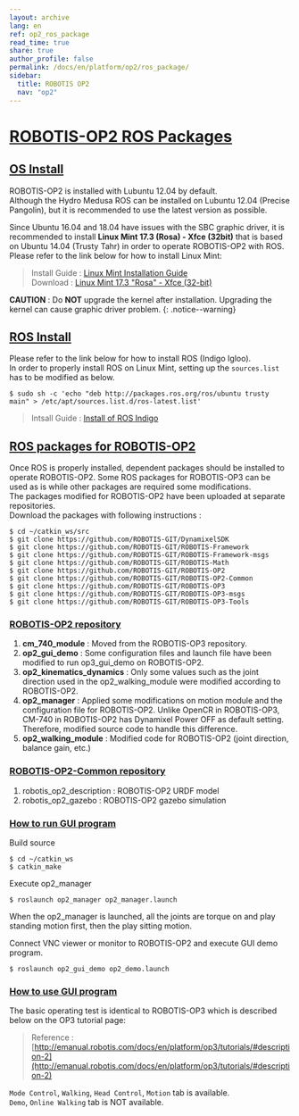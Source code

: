 ```yaml
---
layout: archive
lang: en
ref: op2_ros_package
read_time: true
share: true
author_profile: false
permalink: /docs/en/platform/op2/ros_package/
sidebar:
  title: ROBOTIS OP2
  nav: "op2"
---
```


<div style="counter-reset: h1 5"></div>

# [ROBOTIS-OP2 ROS Packages](#robotis-op2-ros-packages)

## [OS Install](#os-install)

ROBOTIS-OP2 is installed with Lubuntu 12.04 by default.  
Although the Hydro Medusa ROS can be installed on Lubuntu 12.04 (Precise Pangolin), but it is recommended to use the latest version as possible.  

Since Ubuntu 16.04 and 18.04 have issues with the SBC graphic driver, it is recommended to install **Linux Mint 17.3 (Rosa) - Xfce (32bit)** that is based on Ubuntu 14.04 (Trusty Tahr) in order to operate ROBOTIS-OP2 with ROS.  
Please refer to the link below for how to install Linux Mint:  
> Install Guide : [Linux Mint Installation Guide]  
> Download : [Linux Mint 17.3 "Rosa" - Xfce (32-bit)]  

**CAUTION** : Do **NOT** upgrade the kernel after installation. Upgrading the kernel can cause graphic driver problem.
{: .notice--warning}


## [ROS Install](#ros-install)

Please refer to the link below for how to install ROS (Indigo Igloo).  
In order to properly install ROS on Linux Mint, setting up the `sources.list` has to be modified as below.

```
$ sudo sh -c 'echo "deb http://packages.ros.org/ros/ubuntu trusty main" > /etc/apt/sources.list.d/ros-latest.list'
```

> Intsall Guide : [Install of ROS Indigo]  


## [ROS packages for ROBOTIS-OP2](#ros-packages-for-robotis-op2)

Once ROS is properly installed, dependent packages should be installed to operate ROBOTIS-OP2.
Some ROS packages for ROBOTIS-OP3 can be used as is while other packages are required some modifications.  
The packages modified for ROBOTIS-OP2 have been uploaded at separate repositories.  
Download the packages with following instructions :

```
$ cd ~/catkin_ws/src
$ git clone https://github.com/ROBOTIS-GIT/DynamixelSDK
$ git clone https://github.com/ROBOTIS-GIT/ROBOTIS-Framework
$ git clone https://github.com/ROBOTIS-GIT/ROBOTIS-Framework-msgs
$ git clone https://github.com/ROBOTIS-GIT/ROBOTIS-Math
$ git clone https://github.com/ROBOTIS-GIT/ROBOTIS-OP2
$ git clone https://github.com/ROBOTIS-GIT/ROBOTIS-OP2-Common
$ git clone https://github.com/ROBOTIS-GIT/ROBOTIS-OP3
$ git clone https://github.com/ROBOTIS-GIT/ROBOTIS-OP3-msgs
$ git clone https://github.com/ROBOTIS-GIT/ROBOTIS-OP3-Tools
```


### [ROBOTIS-OP2 repository](#robotis-op2-repository)

1. **cm_740_module** : Moved from the ROBOTIS-OP3 repository.
2. **op2_gui_demo** : Some configuration files and launch file have been modified to run op3_gui_demo on ROBOTIS-OP2.
3. **op2_kinematics_dynamics** : Only some values such as the joint direction used in the op2_walking_module were modified according to ROBOTIS-OP2.
4. **op2_manager** : Applied some modifications on motion module and the configuration file for ROBOTIS-OP2. Unlike OpenCR in ROBOTIS-OP3, CM-740 in ROBOTIS-OP2 has Dynamixel Power OFF as default setting. Therefore, modified source code to handle this difference.
5. **op2_walking_module** : Modified code for ROBOTIS-OP2 (joint direction, balance gain, etc.)

### [ROBOTIS-OP2-Common repository](#robotis-op2-common-repository)

1. robotis_op2_description : ROBOTIS-OP2 URDF model
2. robotis_op2_gazebo : ROBOTIS-OP2 gazebo simulation

### [How to run GUI program](#how-to-run-gui-program)

Build source

```
$ cd ~/catkin_ws
$ catkin_make
```

Execute op2_manager

```
$ roslaunch op2_manager op2_manager.launch
```

When the op2_manager is launched, all the joints are torque on and play standing motion first, then the play sitting motion.  

Connect VNC viewer or monitor to ROBOTIS-OP2 and execute GUI demo program.

```
$ roslaunch op2_gui_demo op2_demo.launch
```

### [How to use GUI program](#how-to-use-gui-program)

The basic operating test is identical to ROBOTIS-OP3 which is described below on the OP3 tutorial page:  
> Reference : [http://emanual.robotis.com/docs/en/platform/op3/tutorials/#description-2](http://emanual.robotis.com/docs/en/platform/op3/tutorials/#description-2)

`Mode Control`, `Walking`, `Head Control`, `Motion` tab is available.  
`Demo`, `Online Walking` tab is NOT available.


[Linux Mint Installation Guide]: https://linuxmint-installation-guide.readthedocs.io/en/latest/  
[Linux Mint 17.3 "Rosa" - Xfce (32-bit)]: https://www.linuxmint.com/edition.php?id=213
[Install of ROS Indigo]: http://wiki.ros.org/indigo/Installation/Ubuntu
